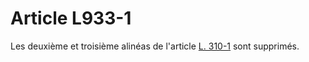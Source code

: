 # Article L933-1

Les deuxième et troisième alinéas de l'article <a href='/code-de-commerce/partie-legislative/livre-iii-de-certaines-formes-de-ventes-et-des-clauses-dexclusivite/titre-ier-des-liquidations-des-ventes-au-deballage-des-soldes-et-des-ventes-en-magasins-dusine/l310-1.md' title='Code de commerce - art. L310-1 (V)'>L. 310-1</a> sont supprimés.